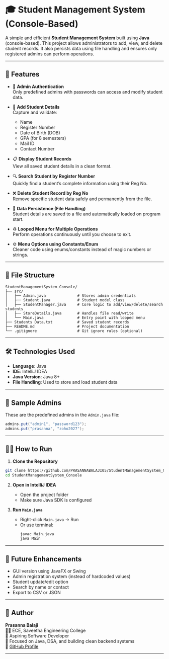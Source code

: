 # 🎓 Student Management System (Console-Based)

A simple and efficient **Student Management System** built using **Java** (console-based). This project allows administrators to add, view, and delete student records. It also persists data using file handling and ensures only registered admins can perform operations.

---

## 🚀 Features

- 🔐 **Admin Authentication**  
  Only predefined admins with passwords can access and modify student data.

- 📝 **Add Student Details**  
  Capture and validate:
  - Name
  - Register Number
  - Date of Birth (DOB)
  - GPA (for 8 semesters)
  - Mail ID
  - Contact Number

- 📋 **Display Student Records**  
  View all saved student details in a clean format.

- 🔍 **Search Student by Register Number**  
  Quickly find a student’s complete information using their Reg No.

- ❌ **Delete Student Record by Reg No**  
  Remove specific student data safely and permanently from the file.

- 💾 **Data Persistence (File Handling)**  
  Student details are saved to a file and automatically loaded on program start.

- ♻️ **Looped Menu for Multiple Operations**  
  Perform operations continuously until you choose to exit.

- ⚙️ **Menu Options using Constants/Enum**  
  Cleaner code using enums/constants instead of magic numbers or strings.

---

## 📁 File Structure

```
StudentManagementSystem_Console/
├── src/
│   ├── Admin.java              # Stores admin credentials
│   ├── Student.java            # Student model class
│   ├── StudentManager.java     # Core logic to add/view/delete/search students
│   ├── StoreDetails.java       # Handles file read/write
│   └── Main.java               # Entry point with looped menu
├── Students Data.txt           # Saved student records
├── README.md                   # Project documentation
└── .gitignore                  # Git ignore rules (optional)
```

---

## 🛠 Technologies Used

- **Language**: Java  
- **IDE**: IntelliJ IDEA  
- **Java Version**: Java 8+  
- **File Handling**: Used to store and load student data

---

## 🧪 Sample Admins

These are the predefined admins in the `Admin.java` file:

```java
admins.put("admin1", "password123");
admins.put("prasanna", "zoho2027");
```

---

## 🧑‍💻 How to Run

1. **Clone the Repository**

```bash
git clone https://github.com/PRASANNABALAJI05/StudentManagementSystem_Console.git
cd StudentManagementSystem_Console
```

2. **Open in IntelliJ IDEA**
   - Open the project folder
   - Make sure Java SDK is configured

3. **Run `Main.java`**

   - Right-click `Main.java` → Run
   - Or use terminal:
     ```bash
     javac Main.java
     java Main
     ```

---

## 🧹 Future Enhancements

- GUI version using JavaFX or Swing
- Admin registration system (instead of hardcoded values)
- Student update/edit option
- Search by name or contact
- Export to CSV or JSON

---

## 🙌 Author

**Prasanna Balaji**  
🧑‍🎓 ECE, Saveetha Engineering College  
💼 Aspiring Software Developer  
📌 Focused on Java, DSA, and building clean backend systems  
🔗 [GitHub Profile](https://github.com/PRASANNABALAJI05)

---
